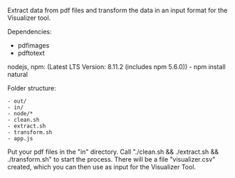 Extract data from pdf files and transform
the data in an input format for the Visualizer tool.

Dependencies:

 - pdfimages
 - pdftotext


nodejs, npm:    (Latest LTS Version: 8.11.2 (includes npm 5.6.0))
    - npm install natural



Folder structure:

    - out/
    - in/
    - node/*
    - clean.sh
    - extract.sh
    - transform.sh
    - app.js

Put your pdf files in the "in" directory.
Call "./clean.sh && ./extract.sh && ./transform.sh" to start the process.
There will be a file "visualizer.csv" created, which you can then use
as input for the Visualizer Tool.
    
